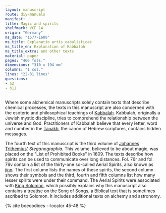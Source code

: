 ```yaml
---
layout: manuscript
route: diy-manuals
manifest: 
title: Magic and spirits
shelfmark: VCF 14
origin: "Germany"
ms_date: "1577-1600"
ms_title: Explanatio artis cabalisticae
ms_title_en: Explanation of Kabbalah
ms_title_extra: and other texts
material: paper
pages: "466 fols."
dimensions: "310 x 194 mm"
columns: "1 col."
lines: "22-31 lines"
questions:
- a2
- b11
---
```


Where some alchemical manuscripts solely contain texts that describe
chemical processes, the texts in this manuscript are also concerned with
the esoteric and philosophical teachings of
[Kabbalah](https://en.wikipedia.org/wiki/Kabbalah). Kabbalah, originally
a Jewish mystic discipline, tries to comprehend the relationship between
the universe and God. Practitioners of Kabbalah believe that every
letter, word and number in the
[Tanakh](https://en.wikipedia.org/wiki/Hebrew_Bible), the canon of
Hebrew scriptures, contains hidden messages.

The fourth text of this manuscript is the third volume of [Johannes
Trithemius'](https://en.wikipedia.org/wiki/Johannes_Trithemius)
*Steganographia.* This volume, believed to be about magic, was placed on
the "List of Prohibited Books" in 1609. The texts describe how spirits
can be used to communicate over long distances. Fol. 76r and fol. 76v
contain a list of the thirty-one so-called Aerial Spirits, also known as
[jinn](https://en.wikipedia.org/wiki/Jinn). The first column lists the
names of these spirits, the second column shows their symbols and the
third, fourth and fifth columns list how many lesser spirits were under
their command. The Aerial Spirits were associated with [King
Solomon](https://en.wikipedia.org/wiki/Solomon), which possibly explains
why this manuscript also contains a treatise on the Song of Songs, a
Biblical text that is sometimes ascribed to Solomon. It includes
additional texts on alchemy and astronomy.

{% cite boecodices --locator 45-48 %}